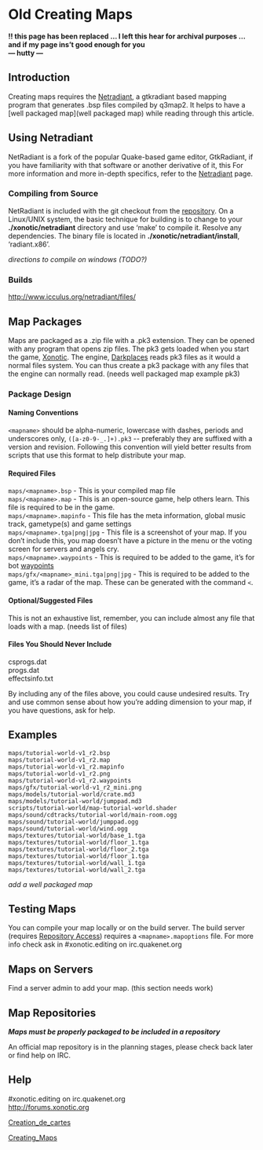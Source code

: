 Old Creating Maps
=================

**!! this page has been replaced … I left this hear for archival purposes … and if my page ins’t good enough for you  
— hutty —**

Introduction
------------

Creating maps requires the [Netradiant](Netradiant), a gtkradiant based mapping program that generates .bsp files compiled by q3map2. It helps to have a [well packaged map](well packaged map) while reading through this article.

Using Netradiant
----------------

NetRadiant is a fork of the popular Quake-based game editor, GtkRadiant, if you have familiarity with that software or another derivative of it, this For more information and more in-depth specifics, refer to the [Netradiant](Netradiant) page.

### Compiling from Source

NetRadiant is included with the git checkout from the [repository](Repository_Access). On a Linux/UNIX system, the basic technique for building is to change to your **./xonotic/netradiant** directory and use ‘make’ to compile it. Resolve any dependencies. The binary file is located in **./xonotic/netradiant/install**, ‘radiant.x86’.

*directions to compile on windows (TODO?)*

### Builds

http://www.icculus.org/netradiant/files/

Map Packages
------------

Maps are packaged as a .zip file with a .pk3 extension. They can be opened with any program that opens zip files. The pk3 gets loaded when you start the game, [Xonotic](Xonotic). The engine, [Darkplaces](Darkplaces) reads pk3 files as it would a normal files system. You can thus create a pk3 package with any files that the engine can normally read. (needs well packaged map example pk3)

### Package Design

#### Naming Conventions

`<mapname>` should be alpha-numeric, lowercase with dashes, periods and underscores only, `([a-z0-9-_.]+).pk3` -- preferably they are suffixed with a version and revision. Following this convention will yield better results from scripts that use this format to help distribute your map.

#### Required Files

`maps/<mapname>.bsp` - This is your compiled map file  
`maps/<mapname>.map` - This is an open-source game, help others learn. This file is required to be in the game.  
`maps/<mapname>.mapinfo` - This file has the meta information, global music track, gametype(s) and game settings  
`maps/<mapname>.tga|png|jpg` - This file is a screenshot of your map. If you don’t include this, you map doesn’t have a picture in the menu or the voting screen for servers and angels cry.  
`maps/<mapname>.waypoints` - This is required to be added to the game, it’s for bot [waypoints](adding-waypoints)  
`maps/gfx/<mapname>_mini.tga|png|jpg` - This is required to be added to the game, it’s a radar of the map. These can be generated with the command `<`.  

#### Optional/Suggested Files

This is not an exhaustive list, remember, you can include almost any file that loads with a map. (needs list of files)

#### Files You Should Never Include

csprogs.dat  
progs.dat  
effectsinfo.txt  

By including any of the files above, you could cause undesired results. Try and use common sense about how you’re adding dimension to your map, if you have questions, ask for help.

Examples
--------

    maps/tutorial-world-v1_r2.bsp
    maps/tutorial-world-v1_r2.map
    maps/tutorial-world-v1_r2.mapinfo
    maps/tutorial-world-v1_r2.png
    maps/tutorial-world-v1_r2.waypoints
    maps/gfx/tutorial-world-v1_r2_mini.png
    maps/models/tutorial-world/crate.md3
    maps/models/tutorial-world/jumppad.md3
    scripts/tutorial-world/map-tutorial-world.shader
    maps/sound/cdtracks/tutorial-world/main-room.ogg
    maps/sound/tutorial-world/jumppad.ogg
    maps/sound/tutorial-world/wind.ogg
    maps/textures/tutorial-world/base_1.tga
    maps/textures/tutorial-world/floor_1.tga
    maps/textures/tutorial-world/floor_2.tga
    maps/textures/tutorial-world/floor_1.tga
    maps/textures/tutorial-world/wall_1.tga
    maps/textures/tutorial-world/wall_2.tga

*add a well packaged map*

Testing Maps
------------

You can compile your map locally or on the build server. The build server (requires [Repository Access](Repository_Access)) requires a `<mapname>.mapoptions` file. For more info check ask in \#xonotic.editing on irc.quakenet.org

Maps on Servers
---------------

Find a server admin to add your map. (this section needs work)

Map Repositories
----------------

***Maps must be properly packaged to be included in a repository***

An official map repository is in the planning stages, please check back later or find help on IRC.

Help
----

\#xonotic.editing on irc.quakenet.org  
http://forums.xonotic.org  

[Creation_de_cartes](Creation-de-cartes)

[Creating_Maps](Creating-Maps)

